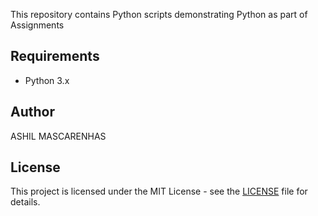 This repository contains Python scripts demonstrating Python as part of Assignments

## Requirements
- Python 3.x

## Author
ASHIL MASCARENHAS

## License
This project is licensed under the MIT License - see the [LICENSE](LICENSE) file for details.
